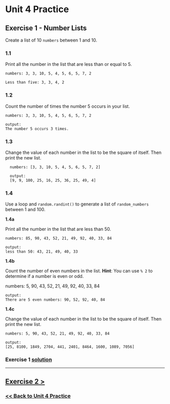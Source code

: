 # **Unit 4 Practice**

## **Exercise 1 - Number Lists**

Create a list of 10 `numbers` between 1 and 10.

### **1.1**

Print all the number in the list that are less than or equal to 5.

    numbers: 3, 3, 10, 5, 4, 5, 6, 5, 7, 2

    Less than five: 3, 3, 4, 2

### **1.2**

Count the number of times the number 5 occurs in your list.

    numbers: 3, 3, 10, 5, 4, 5, 6, 5, 7, 2

    output:
    The number 5 occurs 3 times.

### **1.3**

Change the value of each number in the list to be the square of itself. Then print the new list.

      numbers: [3, 3, 10, 5, 4, 5, 6, 5, 7, 2]

      output:
      [9, 9, 100, 25, 16, 25, 36, 25, 49, 4]

### **1.4**

Use a loop and `random.randint()` to generate a list of `random_numbers` between 1 and 100.

**1.4a**

Print all the number in the list that are less than 50.

    numbers: 85, 90, 43, 52, 21, 49, 92, 40, 33, 84

    output:
    less than 50: 43, 21, 49, 40, 33

**1.4b**

Count the number of even numbers in the list. **Hint**: You can use `% 2` to determine if a number is even or odd.

numbers: 5, 90, 43, 52, 21, 49, 92, 40, 33, 84

    output:
    There are 5 even numbers: 90, 52, 92, 40, 84

**1.4c**

Change the value of each number in the list to be the square of itself. Then print the new list.

    numbers: 5, 90, 43, 52, 21, 49, 92, 40, 33, 84

    output:
    [25, 8100, 1849, 2704, 441, 2401, 8464, 1600, 1089, 7056]

### Exercise 1 [solution](./solutions/exercise_1_solution.md)

---

## [Exercise 2 >](exercise_2.md)

### [<< Back to Unit 4 Practice](/practice/unit_4/)
